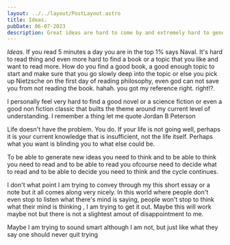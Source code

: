 ```yaml
---
layout: ../../layout/PostLayout.astro
title: Ideas.
pubDate: 06-07-2023
description: Great ideas are hard to come by and extremely hard to generate by your own. Not to mention the sheer amout of knowledge required. In this I have discussed the concept of ideas and why I am struggling with it.
---
```


_Ideas_. If you read 5 minutes a day you are in the top 1% says Naval. It's hard to read thing and even more hard to find a book or a topic that you like and want to read more. How do you find a good book, a good enough topic to start and make sure that you go slowly deep into the topic or else you pick up Nietzsche on the first day of reading philosophy, even god can not save you from not reading the book. hahah. you got my reference right. right!?.

I personally feel very hard to find a good novel or a science fiction or even a good non fiction classic that builts the theme around my current level of understanding. I remember a thing let me quote Jordan B Peterson

Life doesn't have the problem. You do. If your life is not going well, perhaps it is your current knowledge that is insufficient, not the life itself. Perhaps what you want is blinding you to what else could be.

To be able to generate new ideas you need to think and to be able to think you need to read and to be able to read you ofcourse need to decide what to read and to be able to decide you need to think and the cycle continues.

I don't what point I am trying to convey through my this short essay or a note but it all comes along very nicely. In this world where people don't even stop to listen what there's mind is saying, people won't stop to think what their mind is thinking , I am trying to get it out. Maybe this will work maybe not but there is not a slightest amout of disappointment to me.

Maybe I am trying to sound smart although I am not, but just like what they say one should never quit trying
